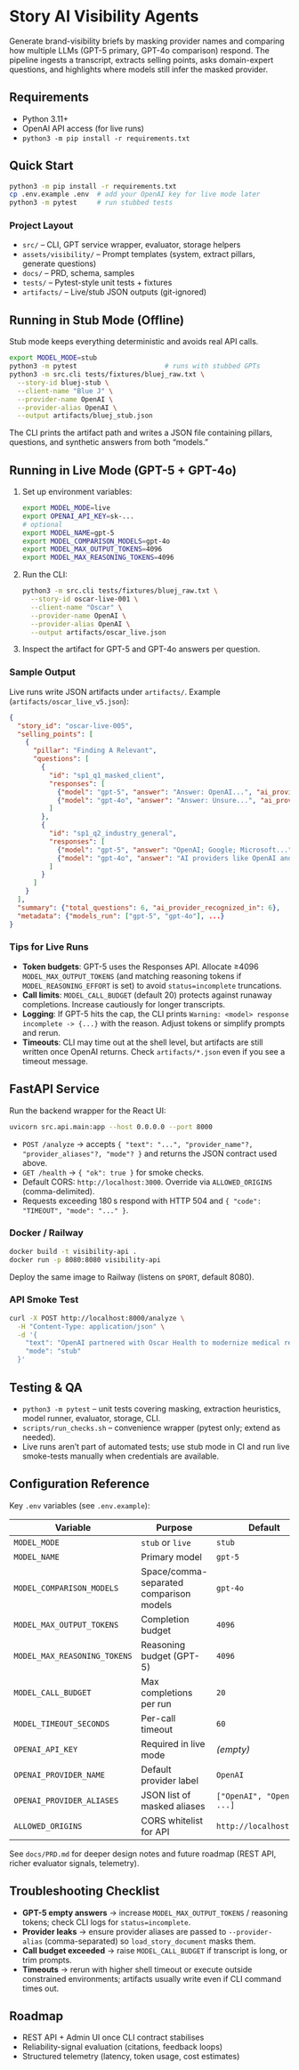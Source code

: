 # Story AI Visibility Agents

Generate brand-visibility briefs by masking provider names and comparing how multiple LLMs (GPT-5 primary, GPT-4o comparison) respond. The pipeline ingests a transcript, extracts selling points, asks domain-expert questions, and highlights where models still infer the masked provider.

## Requirements

- Python 3.11+
- OpenAI API access (for live runs)
- `python3 -m pip install -r requirements.txt`

## Quick Start

```bash
python3 -m pip install -r requirements.txt
cp .env.example .env  # add your OpenAI key for live mode later
python3 -m pytest     # run stubbed tests
```

### Project Layout

- `src/` – CLI, GPT service wrapper, evaluator, storage helpers
- `assets/visibility/` – Prompt templates (system, extract pillars, generate questions)
- `docs/` – PRD, schema, samples
- `tests/` – Pytest-style unit tests + fixtures
- `artifacts/` – Live/stub JSON outputs (git-ignored)

## Running in Stub Mode (Offline)

Stub mode keeps everything deterministic and avoids real API calls.

```bash
export MODEL_MODE=stub
python3 -m pytest                      # runs with stubbed GPTs
python3 -m src.cli tests/fixtures/bluej_raw.txt \
  --story-id bluej-stub \
  --client-name "Blue J" \
  --provider-name OpenAI \
  --provider-alias OpenAI \
  --output artifacts/bluej_stub.json
```

The CLI prints the artifact path and writes a JSON file containing pillars, questions, and synthetic answers from both “models.”

## Running in Live Mode (GPT-5 + GPT-4o)

1. Set up environment variables:
   ```bash
   export MODEL_MODE=live
   export OPENAI_API_KEY=sk-...
   # optional
   export MODEL_NAME=gpt-5
   export MODEL_COMPARISON_MODELS=gpt-4o
   export MODEL_MAX_OUTPUT_TOKENS=4096
   export MODEL_MAX_REASONING_TOKENS=4096
   ```
2. Run the CLI:
   ```bash
   python3 -m src.cli tests/fixtures/bluej_raw.txt \
     --story-id oscar-live-001 \
     --client-name "Oscar" \
     --provider-name OpenAI \
     --provider-alias OpenAI \
     --output artifacts/oscar_live.json
   ```
3. Inspect the artifact for GPT-5 and GPT-4o answers per question.

### Sample Output

Live runs write JSON artifacts under `artifacts/`. Example (`artifacts/oscar_live_v5.json`):

```json
{
  "story_id": "oscar-live-005",
  "selling_points": [
    {
      "pillar": "Finding A Relevant",
      "questions": [
        {
          "id": "sp1_q1_masked_client",
          "responses": [
            {"model": "gpt-5", "answer": "Answer: OpenAI...", "ai_provider_inferred": true},
            {"model": "gpt-4o", "answer": "Answer: Unsure...", "ai_provider_inferred": false}
          ]
        },
        {
          "id": "sp1_q2_industry_general",
          "responses": [
            {"model": "gpt-5", "answer": "OpenAI; Google; Microsoft...", "ai_provider_inferred": true},
            {"model": "gpt-4o", "answer": "AI providers like OpenAI and Google...", "ai_provider_inferred": true}
          ]
        }
      ]
    }
  ],
  "summary": {"total_questions": 6, "ai_provider_recognized_in": 6},
  "metadata": {"models_run": ["gpt-5", "gpt-4o"], ...}
}
```

### Tips for Live Runs

- **Token budgets**: GPT-5 uses the Responses API. Allocate ≥4096 `MODEL_MAX_OUTPUT_TOKENS` (and matching reasoning tokens if `MODEL_REASONING_EFFORT` is set) to avoid `status=incomplete` truncations.
- **Call limits**: `MODEL_CALL_BUDGET` (default 20) protects against runaway completions. Increase cautiously for longer transcripts.
- **Logging**: If GPT-5 hits the cap, the CLI prints `Warning: <model> response incomplete -> {...}` with the reason. Adjust tokens or simplify prompts and rerun.
- **Timeouts**: CLI may time out at the shell level, but artifacts are still written once OpenAI returns. Check `artifacts/*.json` even if you see a timeout message.

## FastAPI Service

Run the backend wrapper for the React UI:

```bash
uvicorn src.api.main:app --host 0.0.0.0 --port 8000
```

- `POST /analyze` → accepts `{ "text": "...", "provider_name"?, "provider_aliases"?, "mode"? }` and returns the JSON contract used above.
- `GET /health` → `{ "ok": true }` for smoke checks.
- Default CORS: `http://localhost:3000`. Override via `ALLOWED_ORIGINS` (comma-delimited).
- Requests exceeding 180 s respond with HTTP 504 and `{ "code": "TIMEOUT", "mode": "..." }`.

### Docker / Railway

```bash
docker build -t visibility-api .
docker run -p 8080:8080 visibility-api
```

Deploy the same image to Railway (listens on `$PORT`, default 8080).

### API Smoke Test

```bash
curl -X POST http://localhost:8000/analyze \
  -H "Content-Type: application/json" \
  -d '{
    "text": "OpenAI partnered with Oscar Health to modernize medical records.",
    "mode": "stub"
  }'
```

## Testing & QA

- `python3 -m pytest` – unit tests covering masking, extraction heuristics, model runner, evaluator, storage, CLI.
- `scripts/run_checks.sh` – convenience wrapper (pytest only; extend as needed).
- Live runs aren’t part of automated tests; use stub mode in CI and run live smoke-tests manually when credentials are available.

## Configuration Reference

Key `.env` variables (see `.env.example`):

| Variable | Purpose | Default |
| --- | --- | --- |
| `MODEL_MODE` | `stub` or `live` | `stub` |
| `MODEL_NAME` | Primary model | `gpt-5` |
| `MODEL_COMPARISON_MODELS` | Space/comma-separated comparison models | `gpt-4o` |
| `MODEL_MAX_OUTPUT_TOKENS` | Completion budget | `4096` |
| `MODEL_MAX_REASONING_TOKENS` | Reasoning budget (GPT-5) | `4096` |
| `MODEL_CALL_BUDGET` | Max completions per run | `20` |
| `MODEL_TIMEOUT_SECONDS` | Per-call timeout | `60` |
| `OPENAI_API_KEY` | Required in live mode | *(empty)* |
| `OPENAI_PROVIDER_NAME` | Default provider label | `OpenAI` |
| `OPENAI_PROVIDER_ALIASES` | JSON list of masked aliases | `["OpenAI", "Open AI", ...]` |
| `ALLOWED_ORIGINS` | CORS whitelist for API | `http://localhost:3000` |

See `docs/PRD.md` for deeper design notes and future roadmap (REST API, richer evaluator signals, telemetry).

## Troubleshooting Checklist

- **GPT-5 empty answers** → increase `MODEL_MAX_OUTPUT_TOKENS` / reasoning tokens; check CLI logs for `status=incomplete`.
- **Provider leaks** → ensure provider aliases are passed to `--provider-alias` (comma-separated) so `load_story_document` masks them.
- **Call budget exceeded** → raise `MODEL_CALL_BUDGET` if transcript is long, or trim prompts.
- **Timeouts** → rerun with higher shell timeout or execute outside constrained environments; artifacts usually write even if CLI command times out.

## Roadmap

- REST API + Admin UI once CLI contract stabilises
- Reliability-signal evaluation (citations, feedback loops)
- Structured telemetry (latency, token usage, cost estimates)
